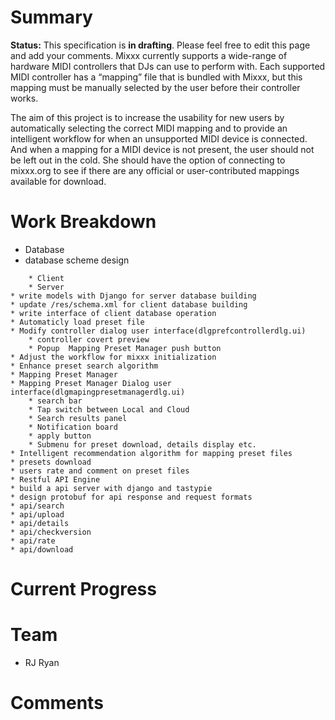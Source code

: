 # Summary

**Status:** This specification is **in drafting**. Please feel free to
edit this page and add your comments. Mixxx currently supports a
wide-range of hardware MIDI controllers that DJs can use to perform
with. Each supported MIDI controller has a “mapping” file that is
bundled with Mixxx, but this mapping must be manually selected by the
user before their controller works.

The aim of this project is to increase the usability for new users by
automatically selecting the correct MIDI mapping and to provide an
intelligent workflow for when an unsupported MIDI device is connected.
And when a mapping for a MIDI device is not present, the user should not
be left out in the cold. She should have the option of connecting to
mixxx.org to see if there are any official or user-contributed mappings
available for download.

# Work Breakdown

  - Database
  - database scheme design 

<!-- end list -->

``` 
    * Client
    * Server
* write models with Django for server database building
* update /res/schema.xml for client database building
* write interface of client database operation
* Automaticly load preset file
* Modify controller dialog user interface(dlgprefcontrollerdlg.ui)
    * controller covert preview
    * Popup  Mapping Preset Manager push button
* Adjust the workflow for mixxx initialization
* Enhance preset search algorithm
* Mapping Preset Manager
* Mapping Preset Manager Dialog user interface(dlgmapingpresetmanagerdlg.ui)
    * search bar 
    * Tap switch between Local and Cloud 
    * Search results panel
    * Notification board 
    * apply button
    * Submenu for preset download, details display etc.
* Intelligent recommendation algorithm for mapping preset files
* presets download
* users rate and comment on preset files
* Restful API Engine
* build a api server with django and tastypie
* design protobuf for api response and request formats
* api/search
* api/upload
* api/details
* api/checkversion
* api/rate
* api/download
```

# Current Progress

# Team

  - RJ Ryan

# Comments
